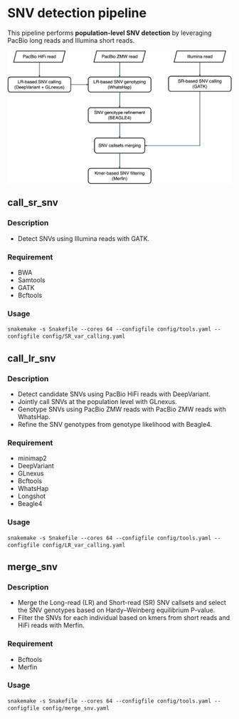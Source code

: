 # SNV detection pipeline
This pipeline performs **population-level SNV detection** by leveraging PacBio long reads and Illumina short reads.

<img align="middle" width="800" src="snv_detection.jpg"/>

## call_sr_snv
### Description
-  Detect SNVs using Illumina reads with GATK.
### Requirement
-  BWA
-  Samtools
-  GATK
-  Bcftools
### Usage
```shell
snakemake -s Snakefile --cores 64 --configfile config/tools.yaml --configfile config/SR_var_calling.yaml
```

## call_lr_snv
### Description
-  Detect candidate SNVs using PacBio HiFi reads with DeepVariant.
-  Jointly call SNVs at the population level with GLnexus.
-  Genotype SNVs using PacBio ZMW reads with PacBio ZMW reads with WhatsHap.
-  Refine the SNV genotypes from genotype likelihood with Beagle4.
### Requirement
-  minimap2
-  DeepVariant
-  GLnexus
-  Bcftools
-  WhatsHap
-  Longshot
-  Beagle4
### Usage
```shell
snakemake -s Snakefile --cores 64 --configfile config/tools.yaml --configfile config/LR_var_calling.yaml
```

## merge_snv
### Description
-  Merge the Long-read (LR) and Short-read (SR) SNV callsets and select the SNV genotypes based on Hardy–Weinberg equilibrium P-value.
-  Filter the SNVs for each individual based on kmers from short reads and HiFi reads with Merfin.
### Requirement
-  Bcftools
-  Merfin
### Usage
```shell
snakemake -s Snakefile --cores 64 --configfile config/tools.yaml --configfile config/merge_snv.yaml
```
